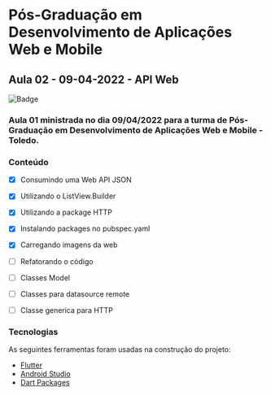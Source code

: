 # Pós-Graduação em Desenvolvimento de Aplicações Web e Mobile
## Aula 02 - 09-04-2022 - API Web

![Badge](https://img.shields.io/badge/Marcos%20Dias%20Vendramini-Flutter-blue)

### Aula 01 ministrada no dia 09/04/2022 para a turma de Pós-Graduação em Desenvolvimento de Aplicações Web e Mobile - Toledo.

### Conteúdo

- [x] Consumindo uma Web API JSON
- [x] Utilizando o ListView.Builder
- [x] Utilizando a package HTTP
- [x] Instalando packages no pubspec.yaml
- [x] Carregando imagens da web
- [ ] Refatorando o código
- [ ] Classes Model
- [ ] Classes para datasource remote
- [ ] Classe generica para HTTP


### Tecnologias

As seguintes ferramentas foram usadas na construção do projeto:

- [Flutter](https://flutter.dev/)
- [Android Studio](https://developer.android.com/studio)
- [Dart Packages](https://pub.dev/)
